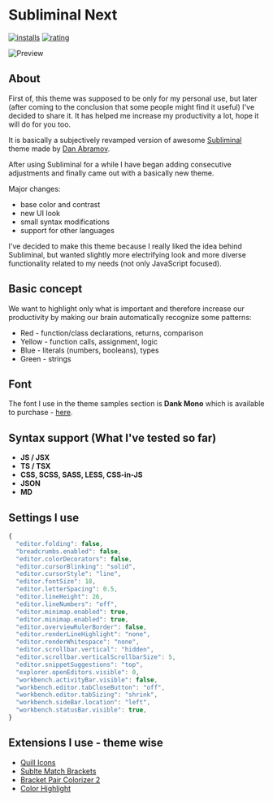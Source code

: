 # Subliminal Next

[![installs](https://vsmarketplacebadge.apphb.com/installs/konradkeska.subliminal-next.svg)](https://marketplace.visualstudio.com/items?itemName=konradkeska.subliminal-next)
[![rating](https://vsmarketplacebadge.apphb.com/rating/konradkeska.subliminal-next.svg)](https://marketplace.visualstudio.com/items?itemName=konradkeska.subliminal-next)

![Preview](https://user-images.githubusercontent.com/29062983/102016616-1d253880-3d62-11eb-926f-4894ce8b046d.png)

## About

First of, this theme was supposed to be only for my personal use, but later (after coming to the conclusion that some people might find it useful) I've decided to share it. It has helped me increase my productivity a lot, hope it will do for you too.

It is basically a subjectively revamped version of awesome [Subliminal](https://github.com/gaearon/subliminal) theme made by [Dan Abramov](https://github.com/gaearon).

After using Subliminal for a while I have began adding consecutive adjustments and finally came out with a basically new theme.

Major changes:

- base color and contrast
- new UI look
- small syntax modifications
- support for other languages

I've decided to make this theme because I really liked the idea behind Subliminal, but wanted slightly more electrifying look and more diverse functionality related to my needs (not only JavaScript focused).

## Basic concept

We want to highlight only what is important and therefore increase our productivity by making our brain automatically recognize some patterns:

- Red - function/class declarations, returns, comparison
- Yellow - function calls, assignment, logic
- Blue - literals (numbers, booleans), types
- Green - strings

## Font

The font I use in the theme samples section is **Dank Mono** which is available to purchase - [here](https://dank.sh/).

## Syntax support (What I've tested so far)

- **JS / JSX**
- **TS / TSX**
- **CSS, SCSS, SASS, LESS, CSS-in-JS**
- **JSON**
- **MD**

## Settings I use

```js
{
  "editor.folding": false,
  "breadcrumbs.enabled": false,
  "editor.colorDecorators": false,
  "editor.cursorBlinking": "solid",
  "editor.cursorStyle": "line",
  "editor.fontSize": 18,
  "editor.letterSpacing": 0.5,
  "editor.lineHeight": 26,
  "editor.lineNumbers": "off",
  "editor.minimap.enabled": true,
  "editor.minimap.enabled": true,
  "editor.overviewRulerBorder": false,
  "editor.renderLineHighlight": "none",
  "editor.renderWhitespace": "none",
  "editor.scrollbar.vertical": "hidden",
  "editor.scrollbar.verticalScrollbarSize": 5,
  "editor.snippetSuggestions": "top",
  "explorer.openEditors.visible": 0,
  "workbench.activityBar.visible": false,
  "workbench.editor.tabCloseButton": "off",
  "workbench.editor.tabSizing": "shrink",
  "workbench.sideBar.location": "left",
  "workbench.statusBar.visible": true,
}
```

## Extensions I use - theme wise

- [Quill Icons](https://marketplace.visualstudio.com/items?itemName=cdonohue.quill-icons)
- [Sublte Match Brackets](https://marketplace.visualstudio.com/items?itemName=rafamel.subtle-brackets)
- [Bracket Pair Colorizer 2](https://marketplace.visualstudio.com/items?itemName=CoenraadS.bracket-pair-colorizer-2)
- [Color Highlight](https://marketplace.visualstudio.com/items?itemName=naumovs.color-highlight)
